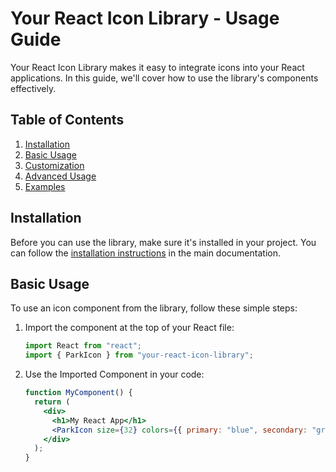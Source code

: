 # Your React Icon Library - Usage Guide

Your React Icon Library makes it easy to integrate icons into your React applications. In this guide, we'll cover how to use the library's components effectively.

## Table of Contents

1. [Installation](#installation)
2. [Basic Usage](#basic-usage)
3. [Customization](#customization)
4. [Advanced Usage](#advanced-usage)
5. [Examples](#examples)

## Installation

Before you can use the library, make sure it's installed in your project. You can follow the [installation instructions](link-to-installation) in the main documentation.

## Basic Usage

To use an icon component from the library, follow these simple steps:

1. Import the component at the top of your React file:

   ```jsx
   import React from "react";
   import { ParkIcon } from "your-react-icon-library";
   ```

2. Use the Imported Component in your code:

   ```jsx
   function MyComponent() {
     return (
       <div>
         <h1>My React App</h1>
         <ParkIcon size={32} colors={{ primary: "blue", secondary: "green" }} />
       </div>
     );
   }
   ```

